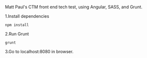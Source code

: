 Matt Paul's CTM front end tech test, using Angular, SASS, and Grunt.


1.Install dependencies

```
npm install

```
2.Run Grunt
```
grunt
```
3.Go to localhost:8080 in browser.
